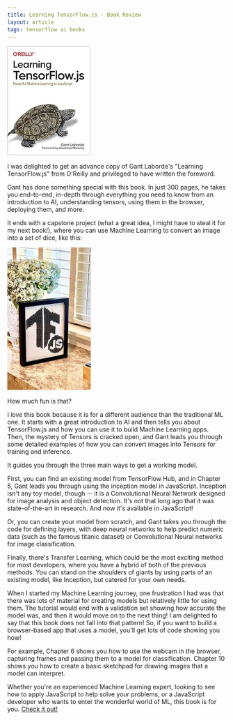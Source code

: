 ```yaml
---
title: Learning TensorFlow.js - Book Review
layout: article
tags: tensorflow ai books 
---
```


![Gant Cover](/assets/gantcover.jpg)

I was delighted to get an advance copy of Gant Laborde's "Learning TensorFlow.js" from O'Reilly and privileged to have written the foreword.

Gant has done something special with this book. In just 300 pages, he takes you end-to-end, in-depth through everything you need to know from an introduction to AI, understanding tensors, using them in the browser, deploying them, and more.

It ends with a capstone project (what a great idea, I might have to steal it for my next book!), where you can use Machine Learning to convert an image into a set of dice, like this:

![Gant Dice Sculpture](/assets/dice.jpg)

How much fun is that?

I *love* this book because it is for a different audience than the traditional ML one. It starts with a great introduction to AI and then tells you about TensorFlow.js and how you can use it to build Machine Learning apps. Then, the mystery of Tensors is cracked open, and Gant leads you through some detailed examples of how you can convert images into Tensors for training and inference. 

It guides you through the three main ways to get a working model. 

First, you can find an existing model from TensorFlow Hub, and in Chapter 5, Gant leads you through using the inception model in JavaScript. Inception isn't any toy model, though -- it is a Convolutional Neural Network designed for image analysis and object detection. It's not that long ago that it was state-of-the-art in research. And now it's available in JavaScript!

Or, you can create your model from scratch, and Gant takes you through the code for defining layers, with deep neural networks to help predict numeric data (such as the famous titanic dataset) or Convolutional Neural networks for image classification.

Finally, there's Transfer Learning, which could be the most exciting method for most developers, where you have a hybrid of both of the previous methods. You can stand on the shoulders of giants by using parts of an existing model, like Inception, but catered for your own needs. 

When I started my Machine Learning journey, one frustration I had was that there was lots of material for creating models but relatively little for using them. The tutorial would end with a validation set showing how accurate the model was, and then it would move on to the next thing! I am delighted to say that this book does not fall into that pattern! So, if you want to build a browser-based app that uses a model, you'll get lots of code showing you how! 

For example, Chapter 6 shows you how to use the webcam in the browser, capturing frames and passing them to a model for classification. Chapter 10 shows you how to create a basic sketchpad for drawing images that a model can interpret.

Whether you're an experienced Machine Learning expert, looking to see how to apply JavaScript to help solve your problems, or a JavaScript developer who wants to enter the wonderful world of ML, this book is for you. [Check it out!](https://www.oreilly.com/library/view/learning-tensorflowjs/9781492090786/)





